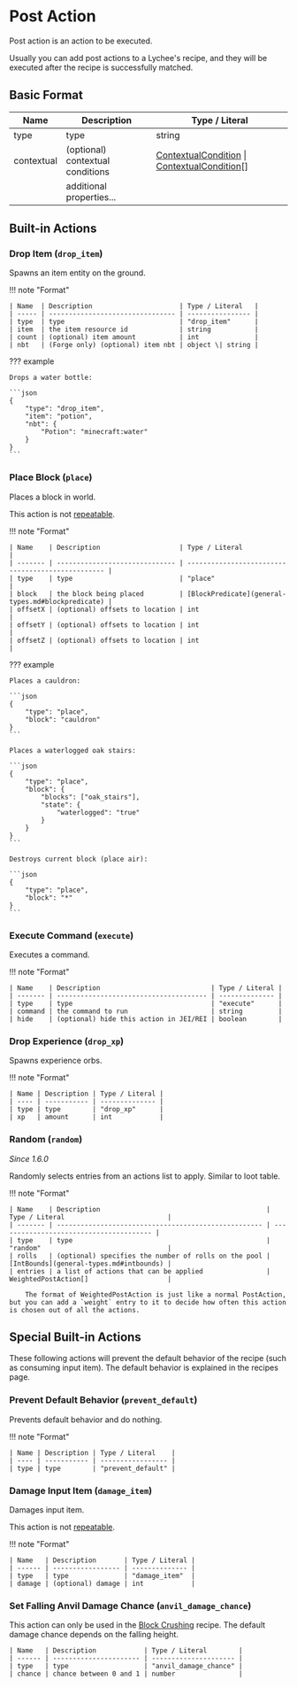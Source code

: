 # Post Action

Post action is an action to be executed.

Usually you can add post actions to a Lychee's recipe, and  they will be executed after the recipe is successfully matched.

## Basic Format

| Name       | Description                      | Type / Literal                                                                                     |
| ---------- | -------------------------------- | -------------------------------------------------------------------------------------------------- |
| type       | type                             | string                                                                                             |
| contextual | (optional) contextual conditions | [ContextualCondition](contextual-condition.md) \| [ContextualCondition](contextual-condition.md)[] |
|            | additional properties...         |                                                                                                    |

## Built-in Actions

### Drop Item (`drop_item`)

Spawns an item entity on the ground.

!!! note "Format"

    | Name  | Description                      | Type / Literal   |
    | ----- | -------------------------------- | ---------------- |
    | type  | type                             | "drop_item"      |
    | item  | the item resource id             | string           |
    | count | (optional) item amount           | int              |
    | nbt   | (Forge only) (optional) item nbt | object \| string |

??? example

	Drops a water bottle:

	```json
	{
		"type": "drop_item",
		"item": "potion",
		"nbt": {
			"Potion": "minecraft:water"
		}
	}
	```

### Place Block (`place`)

Places a block in world.

This action is not [repeatable](concepts.md#repeatability).

!!! note "Format"

    | Name    | Description                    | Type / Literal                                    |
    | ------- | ------------------------------ | ------------------------------------------------- |
    | type    | type                           | "place"                                           |
    | block   | the block being placed         | [BlockPredicate](general-types.md#blockpredicate) |
    | offsetX | (optional) offsets to location | int                                               |
    | offsetY | (optional) offsets to location | int                                               |
    | offsetZ | (optional) offsets to location | int                                               |

??? example

	Places a cauldron:

	```json
	{
		"type": "place",
		"block": "cauldron"
	}
	```

	Places a waterlogged oak stairs:

	```json
	{
		"type": "place",
		"block": {
			"blocks": ["oak_stairs"],
			"state": {
				"waterlogged": "true"
			}
		}
	}
	```

	Destroys current block (place air):

	```json
	{
		"type": "place",
		"block": "*"
	}
	```

### Execute Command (`execute`)

Executes a command.

!!! note "Format"

    | Name    | Description                            | Type / Literal |
    | ------- | -------------------------------------- | -------------- |
    | type    | type                                   | "execute"      |
    | command | the command to run                     | string         |
    | hide    | (optional) hide this action in JEI/REI | boolean        |

### Drop Experience (`drop_xp`)

Spawns experience orbs.

!!! note "Format"

    | Name | Description | Type / Literal |
    | ---- | ----------- | -------------- |
    | type | type        | "drop_xp"      |
    | xp   | amount      | int            |

### Random (`random`)

*Since 1.6.0*

Randomly selects entries from an actions list to apply. Similar to loot table.

!!! note "Format"

    | Name    | Description                                          | Type / Literal                          |
    | ------- | ---------------------------------------------------- | --------------------------------------- |
    | type    | type                                                 | "random"                                |
    | rolls   | (optional) specifies the number of rolls on the pool | [IntBounds](general-types.md#intbounds) |
    | entries | a list of actions that can be applied                | WeightedPostAction[]                    |

		The format of WeightedPostAction is just like a normal PostAction, but you can add a `weight` entry to it to decide how often this action is chosen out of all the actions.

## Special Built-in Actions

These following actions will prevent the default behavior of the recipe (such as consuming input item). The default behavior is explained in the recipes page.

### Prevent Default Behavior (`prevent_default`)

Prevents default behavior and do nothing.

!!! note "Format"

    | Name | Description | Type / Literal    |
    | ---- | ----------- | ----------------- |
    | type | type        | "prevent_default" |

### Damage Input Item (`damage_item`)

Damages input item.

This action is not [repeatable](concepts.md#repeatability).

!!! note "Format"

    | Name   | Description       | Type / Literal |
    | ------ | ----------------- | -------------- |
    | type   | type              | "damage_item"  |
    | damage | (optional) damage | int            |

### Set Falling Anvil Damage Chance (`anvil_damage_chance`)

This action can only be used in the [Block Crushing](recipe.md#block-crushing) recipe. The default damage chance depends on the falling height.

    | Name   | Description            | Type / Literal        |
    | ------ | ---------------------- | --------------------- |
    | type   | type                   | "anvil_damage_chance" |
    | chance | chance between 0 and 1 | number                |
